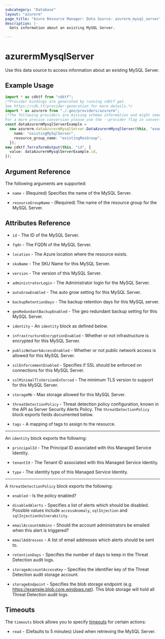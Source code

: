 ```yaml
---
subcategory: "Database"
layout: "azurerm"
page_title: "Azure Resource Manager: Data Source: azurerm_mysql_server"
description: |-
  Gets information about an existing MySQL Server.

---
```


# azurermMysqlServer

Use this data source to access information about an existing MySQL Server.

## Example Usage

```typescript
import * as cdktf from "cdktf";
/*Provider bindings are generated by running cdktf get.
See https://cdk.tf/provider-generation for more details.*/
import * as azurerm from "./.gen/providers/azurerm";
/*The following providers are missing schema information and might need manual adjustments to synthesize correctly: azurerm.
For a more precise conversion please use the --provider flag in convert.*/
const dataAzurermMysqlServerExample =
  new azurerm.dataAzurermMysqlServer.DataAzurermMysqlServer(this, "example", {
    name: "existingMySqlServer",
    resource_group_name: "existingResGroup",
  });
new cdktf.TerraformOutput(this, "id", {
  value: dataAzurermMysqlServerExample.id,
});

```

## Argument Reference

The following arguments are supported:

*   `name` - (Required) Specifies the name of the MySQL Server.

*   `resourceGroupName` - (Required) The name of the resource group for the MySQL Server.

## Attributes Reference

*   `id` - The ID of the MySQL Server.

*   `fqdn` - The FQDN of the MySQL Server.

*   `location` - The Azure location where the resource exists.

*   `skuName` - The SKU Name for this MySQL Server.

*   `version` - The version of this MySQL Server.

*   `administratorLogin` - The Administrator login for the MySQL Server.

*   `autoGrowEnabled` - The auto grow setting for this MySQL Server.

*   `backupRetentionDays` - The backup retention days for this MySQL server.

*   `geoRedundantBackupEnabled` - The geo redundant backup setting for this MySQL Server.

*   `identity` - An `identity` block as defined below.

*   `infrastructureEncryptionEnabled` - Whether or not infrastructure is encrypted for this MySQL Server.

*   `publicNetworkAccessEnabled` - Whether or not public network access is allowed for this MySQL Server.

*   `sslEnforcementEnabled` -  Specifies if SSL should be enforced on connections for this MySQL Server.

*   `sslMinimalTlsVersionEnforced` - The minimum TLS version to support for this MySQL Server.

*   `storageMb` -  Max storage allowed for this MySQL Server.

*   `threatDetectionPolicy` - Threat detection policy configuration, known in the API as Server Security Alerts Policy. The `threatDetectionPolicy` block exports fields documented below.

*   `tags` - A mapping of tags to assign to the resource.

***

An `identity` block exports the following:

*   `principalId` - The Principal ID associated with this Managed Service Identity.

*   `tenantId` - The Tenant ID associated with this Managed Service Identity.

*   `type` - The identity type of this Managed Service Identity.

***

A `threatDetectionPolicy` block exports the following:

*   `enabled` -  Is the policy enabled?

*   `disabledAlerts` - Specifies a list of alerts which should be disabled. Possible values include `accessAnomaly`, `sqlInjection` and `sqlInjectionVulnerability`.

*   `emailAccountAdmins` - Should the account administrators be emailed when this alert is triggered?

*   `emailAddresses` - A list of email addresses which alerts should be sent to.

*   `retentionDays` - Specifies the number of days to keep in the Threat Detection audit logs.

*   `storageAccountAccessKey` - Specifies the identifier key of the Threat Detection audit storage account.

*   `storageEndpoint` - Specifies the blob storage endpoint (e.g. <https://example.blob.core.windows.net>). This blob storage will hold all Threat Detection audit logs.

## Timeouts

The `timeouts` block allows you to specify [timeouts](https://www.terraform.io/language/resources/syntax#operation-timeouts) for certain actions:

* `read` - (Defaults to 5 minutes) Used when retrieving the MySQL Server.
